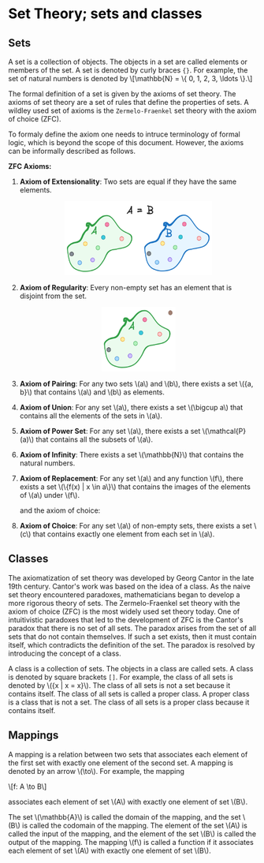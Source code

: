 #  <span style="color:black">**Set Theory; sets and classes**</span>

<!-- [TOC] -->

## Sets

A set is a collection of objects. The objects in a set are called elements or members of the set. A set is denoted by curly braces `{}`. For example, the set of natural numbers is denoted by 
\\[\mathbb{N} = \\{ 0, 1, 2, 3, \ldots \\}.\\]

The formal definition of a set is given by the axioms of set theory. The axioms of set theory are a set of rules that define the properties of sets.  A wildley used set of axioms is the `Zermelo-Fraenkel` set theory with the axiom of choice (ZFC).

To formaly define the axiom one needs to intruce terminology of formal logic, which is beyond the scope of this document. However, the axioms can be informally described as follows.


**ZFC Axioms:**

1. **Axiom of Extensionality**: Two sets are equal if they have the same elements.
    <div style="text-align: center;">
    <img src="/../img/set_theory/equality.png" alt="Equality" width="300" height="150">
    </div>
2. **Axiom of Regularity**: Every non-empty set has an element that is disjoint from the set.
    <div style="text-align: center;">
    <img src="/../img/set_theory/extendability.png" alt="Equality" width="150" height="130">
    </div>
3. **Axiom of Pairing**: For any two sets \\(a\\) and \\(b\\), there exists a set \\(\{a, b\}\\) that contains \\(a\\) and \\(b\\) as elements.
4. **Axiom of Union**: For any set \\(a\\), there exists a set \\(\bigcup a\\) that contains all the elements of the sets in \\(a\\).
5. **Axiom of Power Set**: For any set \\(a\\), there exists a set \\(\mathcal{P}(a)\\) that contains all the subsets of \\(a\\).
6. **Axiom of Infinity**: There exists a set \\(\mathbb{N}\\) that contains the natural numbers.
7. **Axiom of Replacement**: For any set \\(a\\) and any function \\(f\\), there exists a set \\(\\{f(x) | x \in a\\}\\) that contains the images of the elements of \\(a\\) under \\(f\\).

    and the axiom of choice:

8.  **Axiom of Choice**: For any set \\(a\\) of non-empty sets, there exists a set \\(c\\) that contains exactly one element from each set in \\(a\\).

## Classes

The axiomatization of set theory was developed by Georg Cantor in the late 19th century. Cantor's work was based on the idea of a class.
As the naive set theory encountered paradoxes, mathematicians began to develop a more rigorous theory of sets. The Zermelo-Fraenkel set theory with the axiom of choice (ZFC) is the most widely used set theory today. One of intuitivistic paradoxes that led to the development of ZFC is the Cantor's paradox that there is no set of all sets. The paradox arises from the set of all sets that do not contain themselves. If such a set exists, then it must contain itself, which contradicts the definition of the set. The paradox is resolved by introducing the concept of a class.

A class is a collection of sets. The objects in a class are called sets. A class is denoted by square brackets `[]`. For example, the class of all sets is denoted by \\(\{x | x = x\}\\). The class of all sets is not a set because it contains itself. The class of all sets is called a proper class. A proper class is a class that is not a set. The class of all sets is a proper class because it contains itself.

## Mappings

A mapping is a relation between two sets that associates each element of the first set with exactly one element of the second set. A mapping is denoted by an arrow \\(\to\\). For example, the mapping

\\[f: A \to B\\]

associates each element of set \\(A\\) with exactly one element of set \\(B\\).

The set \\(\mathbb{A}\\) is called the domain of the mapping, and the set \\(B\\) is called the codomain of the mapping. The element of the set \\(A\\) is called the input of the mapping, and the element of the set \\(B\\) is called the output of the mapping. The mapping \\(f\\) is called a function if it associates each element of set \\(A\\) with exactly one element of set \\(B\\).
